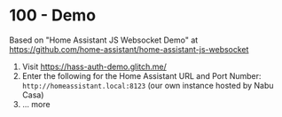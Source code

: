 # 100 - Demo

Based on "Home Assistant JS Websocket Demo" at https://github.com/home-assistant/home-assistant-js-websocket

1) Visit https://hass-auth-demo.glitch.me/
2) Enter the following for the Home Assistant URL and Port Number: ```http://homeassistant.local:8123``` (our own instance hosted by Nabu Casa)
3) ... more
